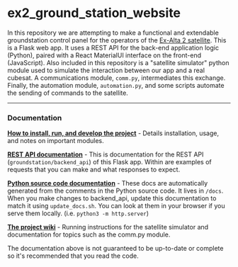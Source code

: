 # ex2_ground_station_website

In this repository we are attempting to make a functional and extendable groundstation control panel for the operators of the [Ex-Alta 2 satellite](https://albertasat.ca/ex-alta-2/). This is a Flask web app. It uses a REST API for the back-end application logic (Python), paired with a React MaterialUI interface on the front-end (JavaScript). Also included in this repository is a "satellite simulator" python module used to simulate the interaction between our app and a real cubesat. A communications module, `comm.py`, intermediates this exchange. Finally, the automation module, `automation.py`, and some scripts automate the sending of commands to the satellite. 

---

### Documentation

**[How to install, run, and develop the project](INSTALL.md)** - Details installation, usage, and notes on important modules.

**[REST API documentation](https://documenter.getpostman.com/view/9298924/SW11YKEd)** - This is documentation for the REST API (`groundstation/backend_api`) of this Flask app. Within are examples of requests that you can make and what responses to expect.

**[Python source code documentation](https://albertasat.github.io/ex2_ground_station_website/)** - These docs are automatically generated from the comments in the Python source code. It lives in `/docs`. When you make changes to backend_api, update this documentation to match it using `update_docs.sh`. You can look at them in your browser if you serve them locally. (i.e. `python3 -m http.server`)  

**[The project wiki](https://github.com/AlbertaSat/ex2_ground_station_website/wiki)** - Running instructions for the satellite simulator and documentation for topics such as the comm.py module.

The documentation above is not guaranteed to be up-to-date or complete so it's recommended that you read the code.
